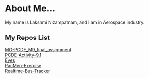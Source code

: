# About Me...     

My name is Lakshmi Nizampatnam, and I am in Aerospace industry. 

## My Repos List   
<a href ="https://github.com/LNizampatnam/MO-PCDE_M9_final_assignment"> MO-PCDE_M9_final_assignment <a/>   
<a href ="https://github.com/LNizampatnam/PCDE-Activity-9.1.git"> PCDE-Activity-9.1 <a/>   
<a href ="https://github.com/LNizampatnam/Eyes"> Eyes </a>   
<a href ="https://github.com/LNizampatnam/PacMen-Exercise"> PacMen-Exercise </a>     
<a href ="https://github.com/LNizampatnam/Realtime-Bus-Tracker"> Realtime-Bus-Tracker </a>
